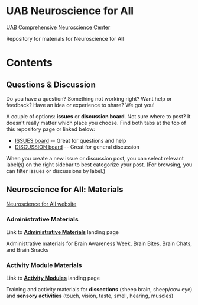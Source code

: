 # UAB Neuroscience for All

[UAB Comprehensive Neuroscience Center](https://www.uab.edu/medicine/cnc/)

Repository for materials for Neuroscience for All

# Contents

## Questions & Discussion

Do you have a question? Something not working right? Want help or feedback? Have an idea or experience to share? We got you!

A couple of options: **issues** or **discussion board**. Not sure where to post? It doesn't really matter which place you choose. Find both tabs at the top of this repository page or linked below:

* [ISSUES board](https://github.com/cathynewman/UAB_Neuroscience_for_All/issues) -- Great for questions and help
* [DISCUSSION board](https://github.com/cathynewman/UAB_Neuroscience_for_All/discussions) -- Great for general discussion

When you create a new issue or discussion post, you can select relevant label(s) on the right sidebar to best categorize your post. (For browsing, you can filter issues or discussions by label.)

## Neuroscience for All: Materials

[Neuroscience for All website](https://www.brainawarenessuab.com/neuroscience-for-all)

### Administrative Materials

Link to **[Administrative Materials](Neuroscience_for_All/Admin_materials/README.md)** landing page

Administrative materials for Brain Awareness Week, Brain Bites, Brain Chats, and Brain Snacks

### Activity Module Materials

Link to **[Activity Modules](Neuroscience_for_All/Modules/README.md)** landing page

Training and activity materials for **dissections** (sheep brain, sheep/cow eye) and **sensory activities** (touch, vision, taste, smell, hearing, muscles)
